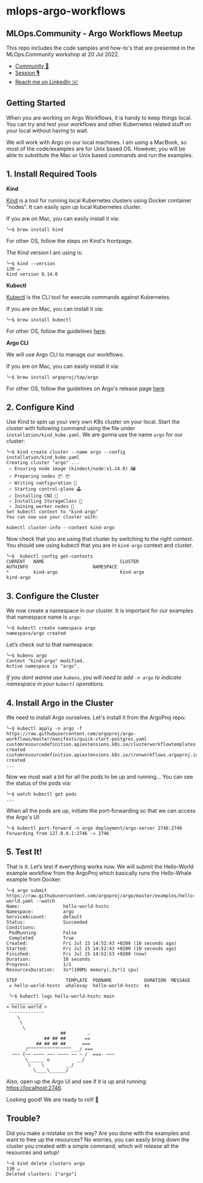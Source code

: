 # mlops-argo-workflows

## MLOps.Community - Argo Workflows Meetup

This repo includes the code samples and how-to's that are presented in the MLOps.Community workshop at 20 Jul 2022.


- [Community 💬](https://mlops.community/)
- [Session 🎙](https://mlops.community/watch/argo-workflows_eZ1GowAF3vHExq/)
- [Reach me on LinkedIn ✉️](https://www.linkedin.com/in/kemaltugrulyesilbek/)

## Getting Started

When you are working on Argo Workflows, it is handy to keep things local. You can try and test your workflows and other 
Kubernetes related stuff on your local without having to wait. 

We will work with Argo on our local machines. I am using a MacBook, so most of the code/examples are for Unix based OS.
However, you will be able to substitute the Mac or Unix based commands and run the examples.

## 1. Install Required Tools

**Kind**

[Kind](https://kind.sigs.k8s.io/) is a tool for running local Kubernetes clusters using Docker container “nodes”. It 
can easily spin up local Kubernetes cluster.

If you are on Mac, you can easily install it via: 

```shell
╰─$ brew install kind
```

For other OS, follow the steps on Kind's frontpage.

The Kind version I am using is:

```shell
╰─$ kind --version                                                                                                                               130 ↵
kind version 0.14.0
```

**Kubectl**

[Kubectl](https://kubernetes.io/docs/reference/kubectl/kubectl/) is the CLI tool for execute commands against 
Kubernetes. 

If you are on Mac, you can install it via:

```shell
╰─$ brew install kubectl
```

For other OS, follow the guidelines [here](https://kubernetes.io/docs/tasks/tools/#kubectl).

**Argo CLI**

We will use Argo CLI to manage our workflows.

If you are on Mac, you can easily install it via:

```shell
╰─$ brew install argoproj/tap/argo
```

For other OS, follow the guidelines on Argo's release page [here](https://github.com/argoproj/argo-workflows/releases/tag/v3.3.8).


## 2. Configure Kind

Use Kind to spin up your very own K8s cluster on your local. Start the cluster with following command using the file 
under `installation/kind_kube.yaml`. We are gonna use the name `argo` for our cluster:

```shell
╰─$ kind create cluster --name argo --config installation/kind_kube.yaml
Creating cluster "argo" ...
 ✓ Ensuring node image (kindest/node:v1.24.0) 🖼
 ✓ Preparing nodes 📦 📦
 ✓ Writing configuration 📜
 ✓ Starting control-plane 🕹️
 ✓ Installing CNI 🔌
 ✓ Installing StorageClass 💾
 ✓ Joining worker nodes 🚜
Set kubectl context to "kind-argo"
You can now use your cluster with:

kubectl cluster-info --context kind-argo
```

Now check that you are using that cluster by switching to the right context. You should see using kubectl that you 
are in `kind-argo` context and cluster.

```shell
╰─$  kubectl config get-contexts
CURRENT   NAME                            CLUSTER                         AUTHINFO                        NAMESPACE
*         kind-argo                       kind-argo                       kind-argo
```

## 3. Configure the Cluster

We now create a namespace in our cluster. It is important for our examples that namespace name is `argo`:

```shell
╰─$ kubectl create namespace argo
namespace/argo created
```

Let’s check out to that namespace:

```shell
╰─$ kubens argo
Context "kind-argo" modified.
Active namespace is "argo".
```

_If you dont wanna use `kubens`, you will need to add `-n argo` to indicate namespace in your `kubectl` operations._

## 4. Install Argo in the Cluster

We need to install Argo ourselves. Let's install it from the ArgoProj repo:

```shell
╰─$ kubectl apply -n argo -f https://raw.githubusercontent.com/argoproj/argo-workflows/master/manifests/quick-start-postgres.yaml
customresourcedefinition.apiextensions.k8s.io/clusterworkflowtemplates.argoproj.io created
customresourcedefinition.apiextensions.k8s.io/cronworkflows.argoproj.io created
...
```

Now we must wait a bit for all the pods to be up and running... You can see the status of the pods via:

```shell
╰─$ watch kubectl get pods
...
```

When all the pods are up, initiate the port-forwarding so that we can access the Argo's UI:

```shell
╰─$ kubectl port-forward -n argo deployment/argo-server 2746:2746
Forwarding from 127.0.0.1:2746 -> 2746
```

## 5. Test It!

That is it. Let’s test if everything works now. We will submit the Hello-World example workflow from the ArgoProj which
basically runs the Hello-Whale example from Docker:

```shell
╰─$ argo submit https://raw.githubusercontent.com/argoproj/argo/master/examples/hello-world.yaml --watch
Name:                hello-world-hsstc
Namespace:           argo
ServiceAccount:      default
Status:              Succeeded
Conditions:
 PodRunning          False
 Completed           True
Created:             Fri Jul 15 14:52:43 +0200 (10 seconds ago)
Started:             Fri Jul 15 14:52:43 +0200 (10 seconds ago)
Finished:            Fri Jul 15 14:52:53 +0200 (now)
Duration:            10 seconds
Progress:            1/1
ResourcesDuration:   3s*(100Mi memory),3s*(1 cpu)

STEP                  TEMPLATE  PODNAME            DURATION  MESSAGE
 ✔ hello-world-hsstc  whalesay  hello-world-hsstc  4s
 
 ╰─$ kubectl logs hello-world-hsstc main
 _____________
< hello world >
 -------------
    \
     \
      \
                    ##        .
              ## ## ##       ==
           ## ## ## ##      ===
       /""""""""""""""""___/ ===
  ~~~ {~~ ~~~~ ~~~ ~~~~ ~~ ~ /  ===- ~~~
       \______ o          __/
        \    \        __/
          \____\______/
```

Also, open up the Argo UI and see if it is up and running: [https://localhost:2746](https://localhost:2746).

Looking good! We are ready to roll! 🤘

## Trouble?

Did you make a mistake on the way? Are you done with the examples and want to free up the resources? No worries, you 
can easily bring down the cluster you created with a simple command, which will release all the resources and setup!

```shell
╰─$ kind delete clusters argo                                                                                                                     130 ↵
Deleted clusters: ["argo"]
```
